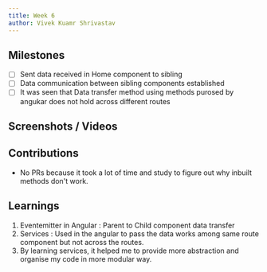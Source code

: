 ```yaml
---
title: Week 6
author: Vivek Kuamr Shrivastav
---
```


## Milestones
- [ ] Sent data received in Home component to sibling
- [ ] Data communication between sibling components established
- [ ] It was seen that Data transfer method using methods purosed by angukar does not hold across different routes

## Screenshots / Videos 

## Contributions
- No PRs because it took a lot of time and study to figure out why inbuilt methods don't work.
## Learnings
1. Eventemitter in Angular : Parent to Child component data transfer
2. Services : Used in the angular to pass the data works among same route component but not across the routes.
3. By learning services, it helped me to provide more abstraction and organise my code in  more modular way.
